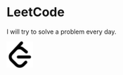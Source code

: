 # LeetCode
I will try to solve a problem every day.

[<img align="left" alt="Mohamed | mo" width="60px" src="1. assets/leetcode.svg" />][LeetCode]


[LeetCode]: https://leetcode.com/Teddy_Hero/

